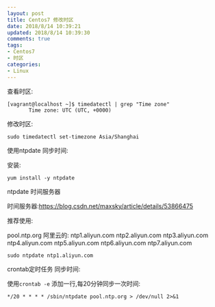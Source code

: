 ```yaml
---
layout: post
title: Centos7 修改时区
date: 2018/8/14 10:39:21
updated: 2018/8/14 10:39:30
comments: true
tags: 
- Centos7
- 时区
categories: 
- Linux
---
```



查看时区:
```
[vagrant@localhost ~]$ timedatectl | grep "Time zone"
       Time zone: UTC (UTC, +0000)
```
<!--more-->

修改时区:
```
sudo timedatectl set-timezone Asia/Shanghai
```

使用ntpdate 同步时间:

安装:
```
yum install -y ntpdate
```

ntpdate 时间服务器

时间服务器:https://blog.csdn.net/maxsky/article/details/53866475

推荐使用:

pool.ntp.org
阿里云的:
ntp1.aliyun.com
ntp2.aliyun.com
ntp3.aliyun.com
ntp4.aliyun.com
ntp5.aliyun.com
ntp6.aliyun.com
ntp7.aliyun.com

```
sudo ntpdate ntp1.aliyun.com
```

crontab定时任务 同步时间:

使用`crontab -e` 添加一行,每20分钟同步一次时间:

```
*/20 * * * * /sbin/ntpdate pool.ntp.org > /dev/null 2>&1

```